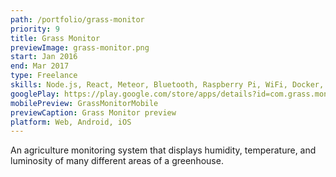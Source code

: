 ```yaml
---
path: /portfolio/grass-monitor
priority: 9
title: Grass Monitor
previewImage: grass-monitor.png
start: Jan 2016
end: Mar 2017
type: Freelance
skills: Node.js, React, Meteor, Bluetooth, Raspberry Pi, WiFi, Docker, Cordova, Push Notifications, LESS, Resin.io
googlePlay: https://play.google.com/store/apps/details?id=com.grass.monitor&hl=en
mobilePreview: GrassMonitorMobile
previewCaption: Grass Monitor preview
platform: Web, Android, iOS
---
```


An agriculture monitoring system that displays humidity, temperature, and luminosity of many different areas of a greenhouse.

